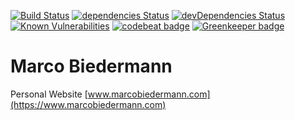[![Build Status](https://travis-ci.org/marcobiedermann/marcobiedermann.svg)](https://travis-ci.org/marcobiedermann/marcobiedermann)
[![dependencies Status](https://david-dm.org/marcobiedermann/marcobiedermann/status.svg)](https://david-dm.org/marcobiedermann/marcobiedermann)
[![devDependencies Status](https://david-dm.org/marcobiedermann/marcobiedermann/dev-status.svg)](https://david-dm.org/marcobiedermann/marcobiedermann?type=dev)
[![Known Vulnerabilities](https://snyk.io/test/github/marcobiedermann/marcobiedermann/badge.svg)](https://snyk.io/test/github/marcobiedermann/marcobiedermann)
[![codebeat badge](https://codebeat.co/badges/26f192fe-9efa-4524-be88-5c3a9ffc479c)](https://codebeat.co/projects/github-com-marcobiedermann-marcobiedermann-master) [![Greenkeeper badge](https://badges.greenkeeper.io/marcobiedermann/marcobiedermann.svg)](https://greenkeeper.io/)

# Marco Biedermann

Personal Website [www.marcobiedermann.com](https://www.marcobiedermann.com)
